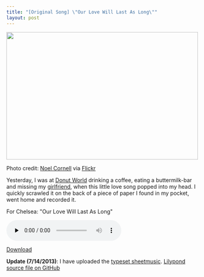```yaml
---
title: "[Original Song] \"Our Love Will Last As Long\""
layout: post
---
```


<div id="attachment_1169" style="width: 510px" class="wp-caption alignnone"><a href="/uploads/2009/07/3358509685_bcaf1f0c57_b.jpg"><img class="size-large wp-image-1169" title="3358509685_bcaf1f0c57_b" alt="" src="/uploads/2009/07/3358509685_bcaf1f0c57_b-500x333.jpg" width="500" height="333" /></a><p class="wp-caption-text">Photo credit: <a href="http://www.flickr.com/photos/noelcornell/3358509685">Noel Cornell</a> via <a href="http://www.flickr.com/">Flickr</a></p></div>

Yesterday, I was at <a href="http://maps.google.com/maps?oe=utf-8&amp;rls=org.mozilla:en-US:official&amp;client=firefox-a&amp;um=1&amp;ie=UTF-8&amp;q=donut+world+sf&amp;fb=1&amp;split=1&amp;gl=us&amp;view=text&amp;latlng=13147797873413706925">Donut World</a> drinking a coffee, eating a buttermilk-bar and missing my <a href="http://www.chelseahollow.com">girlfriend</a>, when this little love song popped into my head. I quickly scrawled it on the back of a piece of paper I found in my pocket, went home and recorded it.

For Chelsea: "Our Love Will Last As Long"

<audio id="wp_mep_25" src="/uploads/2009/07/Our-Love-Will-Last-As-Long.mp3" type="audio/mp3"    controls="controls" preload="none"  > </audio>

<a href="/uploads/2009/07/Our-Love-Will-Last-As-Long.mp3">Download</a>

<strong>Update (7/14/2013)</strong>: I have uploaded the <a href="/uploads/2009/07/eldredge-our_love_will_last_as_long.pdf">typeset sheetmusic</a>.
<a href="https://github.com/captbaritone/eldredge-our_love_will_last_as_long">Lilypond source file on GitHub</a>
